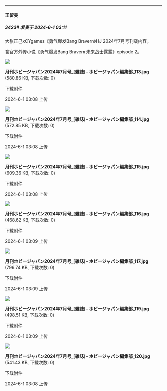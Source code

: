 ﻿
*****

####  王留美  
##### 3423#       发表于 2024-6-1 03:11

大张正己xCYgames《勇气爆发Bang Bravern》HJ 2024年7月号刊载内容。

含官方外传小说《勇气爆发Bang Bravern 未来战士露露》episode 2。

<img src="https://img.saraba1st.com/forum/202406/01/030859metae001zuqtzqa0.jpg" referrerpolicy="no-referrer">

<strong>月刊ホビージャパン2024年7月号_[雑誌] - ホビージャパン編集部_113.jpg</strong> (580.86 KB, 下载次数: 0)

下载附件

2024-6-1 03:08 上传

<img src="https://img.saraba1st.com/forum/202406/01/030859a4h61nwdh712n72h.jpg" referrerpolicy="no-referrer">

<strong>月刊ホビージャパン2024年7月号_[雑誌] - ホビージャパン編集部_114.jpg</strong> (572.85 KB, 下载次数: 0)

下载附件

2024-6-1 03:08 上传

<img src="https://img.saraba1st.com/forum/202406/01/030859t8ppb8po8p8op9g3.jpg" referrerpolicy="no-referrer">

<strong>月刊ホビージャパン2024年7月号_[雑誌] - ホビージャパン編集部_115.jpg</strong> (609.36 KB, 下载次数: 0)

下载附件

2024-6-1 03:08 上传

<img src="https://img.saraba1st.com/forum/202406/01/030900zyvlyd3jy99mf3sm.jpg" referrerpolicy="no-referrer">

<strong>月刊ホビージャパン2024年7月号_[雑誌] - ホビージャパン編集部_116.jpg</strong> (468.62 KB, 下载次数: 0)

下载附件

2024-6-1 03:09 上传

<img src="https://img.saraba1st.com/forum/202406/01/030900ji2iivwiktxcpxdw.jpg" referrerpolicy="no-referrer">

<strong>月刊ホビージャパン2024年7月号_[雑誌] - ホビージャパン編集部_117.jpg</strong> (796.74 KB, 下载次数: 0)

下载附件

2024-6-1 03:09 上传

<img src="https://img.saraba1st.com/forum/202406/01/030901vdwl7ulflmznl7rw.jpg" referrerpolicy="no-referrer">

<strong>月刊ホビージャパン2024年7月号_[雑誌] - ホビージャパン編集部_119.jpg</strong> (498.51 KB, 下载次数: 0)

下载附件

2024-6-1 03:09 上传

<img src="https://img.saraba1st.com/forum/202406/01/030859jxz9dmsuzucu1udd.jpg" referrerpolicy="no-referrer">

<strong>月刊ホビージャパン2024年7月号_[雑誌] - ホビージャパン編集部_120.jpg</strong> (541.43 KB, 下载次数: 0)

下载附件

2024-6-1 03:08 上传

